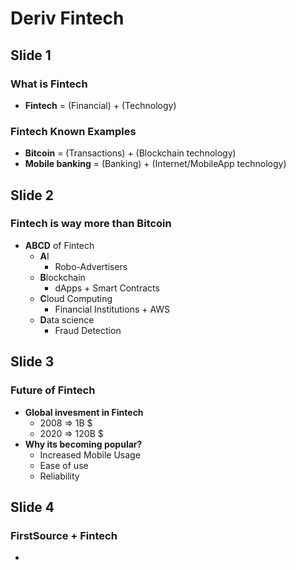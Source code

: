 # Deriv Fintech

## Slide 1
### What is Fintech
* **Fintech** = (Financial) + (Technology)
### Fintech Known Examples
  * **Bitcoin** = (Transactions) + (Blockchain technology)
  * **Mobile banking** = (Banking) + (Internet/MobileApp technology)


## Slide 2
### Fintech is way more than Bitcoin
* **ABCD** of Fintech
  * **A**I
      * Robo-Advertisers
  * **B**lockchain
    * dApps + Smart Contracts
  * **C**loud Computing
    * Financial Institutions + AWS
  * **D**ata science
    * Fraud Detection

## Slide 3
### Future of Fintech
* **Global invesment in Fintech**
  * 2008 => 1B $
  * 2020 => 120B $
* **Why its becoming popular?**
  * Increased Mobile Usage
  * Ease of use
  * Reliability
  
## Slide 4
### FirstSource + Fintech
* 
  
